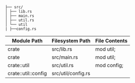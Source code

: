 ```text
├── src/
│ ├── lib.rs
│ ├── main.rs
│ ├── util.rs
│ └── util
| ├──config.rs
```

| Module Path         | Filesystem Path    | File Contents |
|---------------------|--------------------|---------------|
| crate               | src/lib.rs         | mod util;     |
| crate               | src/main.rs        | mod util;     |
| crate::util         | src/util.rs        | mod config;   |
| crate::util::config | src/util/config.rs |               |